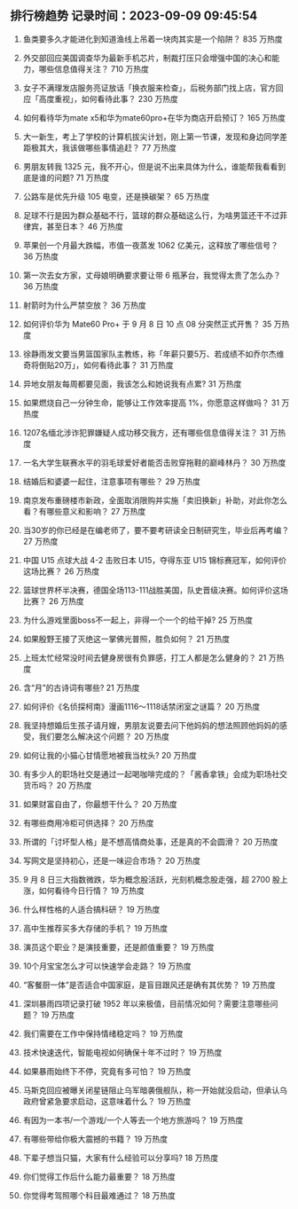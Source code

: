 
## 排行榜趋势 记录时间：2023-09-09 09:45:54
  
  1. 鱼类要多久才能进化到知道渔线上吊着一块肉其实是一个陷阱？ 835 万热度
    
  2. 外交部回应美国调查华为最新手机芯片，制裁打压只会增强中国的决心和能力，哪些信息值得关注？ 710 万热度
    
  3. 女子不满理发店服务亮证放话「换衣服来检查」，后税务部门找上店，官方回应「高度重视」，如何看待此事？ 230 万热度
    
  4. 如何看待华为mate x5和华为mate60pro+在华为商店开启预订？ 165 万热度
    
  5. 大一新生，考上了学校的计算机拔尖计划，刚上第一节课，发现和身边同学差距极其大，我该做哪些事情追赶？ 77 万热度
    
  6. 男朋友转我 1325 元，我不开心，但是说不出来具体为什么，谁能帮我看看到底是谁的问题? 71 万热度
    
  7. 公路车是优先升级 105 电变，还是换碳架？ 65 万热度
    
  8. 足球不行是因为群众基础不行，篮球的群众基础这么行，为啥男篮还干不过菲律宾，甚至日本？ 46 万热度
    
  9. 苹果创一个月最大跌幅，市值一夜蒸发 1062 亿美元，这释放了哪些信号？ 36 万热度
    
  10. 第一次去女方家，丈母娘明确要求要让带 6 瓶茅台，我觉得太贵了怎么办？ 36 万热度
    
  11. 射箭时为什么严禁空放？ 36 万热度
    
  12. 如何评价华为 Mate60 Pro+ 于 9 月 8 日 10 点 08 分突然正式开售？ 35 万热度
    
  13. 徐静雨发文要当男篮国家队主教练，称「年薪只要5万、若成绩不如乔尔杰维奇将倒贴20万」，如何看待此事？ 31 万热度
    
  14. 异地女朋友每周都要见面，我该怎么和她说我有点累? 31 万热度
    
  15. 如果燃烧自己一分钟生命，能够让工作效率提高 1%，你愿意这样做吗？ 31 万热度
    
  16. 1207名缅北涉诈犯罪嫌疑人成功移交我方，还有哪些信息值得关注？ 31 万热度
    
  17. 一名大学生联赛水平的羽毛球爱好者能否击败穿拖鞋的巅峰林丹？ 30 万热度
    
  18. 结婚后和婆婆一起住，注意事项有哪些？ 29 万热度
    
  19. 南京发布重磅楼市新政，全面取消限购并实施「卖旧换新」补助，对此你怎么看？有哪些意义和影响？ 27 万热度
    
  20. 当30岁的你已经是在编老师了，要不要考研读全日制研究生，毕业后再考编？ 27 万热度
    
  21. 中国 U15 点球大战 4-2 击败日本 U15，夺得东亚 U15 锦标赛冠军，如何评价这场比赛？ 26 万热度
    
  22. 篮球世界杯半决赛，德国全场113-111战胜美国，队史晋级决赛。如何评价这场比赛？ 26 万热度
    
  23. 为什么游戏里面boss不一起上，非得一个一个的给干掉? 25 万热度
    
  24. 如果殷野王接了灭绝这一掌佛光普照，胜负如何？ 21 万热度
    
  25. 上班太忙经常没时间去健身房很有负罪感，打工人都是怎么健身的？ 21 万热度
    
  26. 含“月”的古诗词有哪些? 21 万热度
    
  27. 如何评价《名侦探柯南》漫画1116～1118话禁闭室之谜篇？ 20 万热度
    
  28. 我坚持想婚后生孩子请月嫂，男朋友说要去问下他妈妈的想法照顾他妈妈的感受，我们要怎么解决这个问题？ 20 万热度
    
  29. 如何让我的小猫心甘情愿地被我当枕头? 20 万热度
    
  30. 有多少人的职场社交是通过一起喝咖啡完成的？「酱香拿铁」会成为职场社交货币吗？ 20 万热度
    
  31. 如果财富自由了，你最想干什么？ 20 万热度
    
  32. 有哪些商用冷柜可供选择？ 20 万热度
    
  33. 所谓的「讨坏型人格」是不想高情商处事，还是真的不会圆滑？ 20 万热度
    
  34. 写网文是坚持初心，还是一味迎合市场？ 20 万热度
    
  35. 9 月 8 日三大指数微跌，华为概念股活跃，光刻机概念股走强，超 2700 股上涨，如何看待今日行情？ 19 万热度
    
  36. 什么样性格的人适合搞科研？ 19 万热度
    
  37. 高中生推荐买多大存储的手机？ 19 万热度
    
  38. 演员这个职业？是演技重要，还是颜值重要？ 19 万热度
    
  39. 10个月宝宝怎么才可以快速学会走路？ 19 万热度
    
  40. “客餐厨一体”是否适合中国家庭，是盲目跟风还是确有其优势？ 19 万热度
    
  41. 深圳暴雨四项记录打破 1952 年以来极值，目前情况如何？需要注意哪些问题？ 19 万热度
    
  42. 我们需要在工作中保持情绪稳定吗？ 19 万热度
    
  43. 技术快速迭代，智能电视如何确保十年不过时？ 19 万热度
    
  44. 如果暴雨始终下不停，究竟有多可怕？ 19 万热度
    
  45. 马斯克回应被曝关闭星链阻止乌军暗袭俄舰队，称一开始就没启动，但承认乌政府曾紧急要求启动，这意味着什么？ 19 万热度
    
  46. 有因为一本书/一个游戏/一个人等去一个地方旅游吗？ 19 万热度
    
  47. 有哪些带给你极大震撼的书籍？ 19 万热度
    
  48. 下辈子想当只猫，大家有什么经验可以分享吗? 18 万热度
    
  49. 你们觉得工作后什么能力最重要？ 18 万热度
    
  50. 你觉得考驾照哪个科目最难通过？ 18 万热度
    